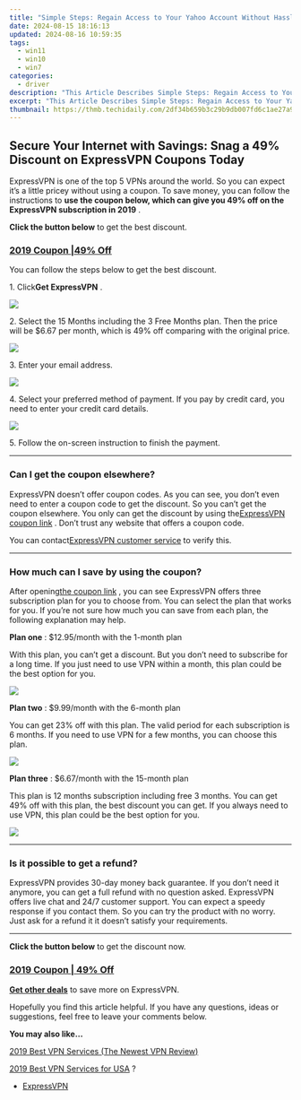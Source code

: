 ```yaml
---
title: "Simple Steps: Regain Access to Your Yahoo Account Without Hassle"
date: 2024-08-15 18:16:13
updated: 2024-08-16 10:59:35
tags:
  - win11
  - win10
  - win7
categories:
  - driver
description: "This Article Describes Simple Steps: Regain Access to Your Yahoo Account Without Hassle"
excerpt: "This Article Describes Simple Steps: Regain Access to Your Yahoo Account Without Hassle"
thumbnail: https://thmb.techidaily.com/2df34b659b3c29b9db007fd6c1ae27a91d6916d58493c3cf7366c1e2985a1403.jpg
---
```


## Secure Your Internet with Savings: Snag a 49% Discount on ExpressVPN Coupons Today

ExpressVPN is one of the top 5 VPNs around the world. So you can expect it’s a little pricey without using a coupon. To save money, you can follow the instructions to **use the coupon below, which can give you 49% off on the ExpressVPN subscription in 2019** .

**Click the button below**  to get the best discount.

### [2019 Coupon |49% Off](https://tools.techidaily.com/drivereasy/download/)

[](https://www.expressvpn.com/order) You can follow the steps below to get the best discount.  

 1\. Click**Get ExpressVPN** .

![](https://images.drivereasy.com/wp-content/uploads/2019/03/image-741.png)

 2\. Select the 15 Months including the 3 Free Months plan. Then the price will be $6.67 per month, which is 49% off comparing with the original price.

![](https://images.drivereasy.com/wp-content/uploads/2019/02/image-25.png)

3\. Enter your email address.

![](https://images.drivereasy.com/wp-content/uploads/2019/02/image-26.png)

 4\. Select your preferred method of payment. If you pay by credit card, you need to enter your credit card details.

![](https://images.drivereasy.com/wp-content/uploads/2019/02/image-27.png)

 5\. Follow the on-screen instruction to finish the payment.  

---

### **Can I get the coupon elsewhere?**

 ExpressVPN doesn’t offer coupon codes. As you can see, you don’t even need to enter a coupon code to get the discount. So you can’t get the coupon elsewhere. You only can get the discount by using the[ExpressVPN coupon link](https://www.expressvpn.com/order) . Don’t trust any website that offers a coupon code.  

 You can contact[ExpressVPN customer service](https://www.expressvpn.com/support/) to verify this.  

---

### **How much can I save by using the coupon?**

 After opening[the coupon link](https://www.expressvpn.com/order) , you can see ExpressVPN offers three subscription plan for you to choose from. You can select the plan that works for you. If you’re not sure how much you can save from each plan, the following explanation may help.  

**Plan one** : $12.95/month with the 1-month plan  

 With this plan, you can’t get a discount. But you don’t need to subscribe for a long time. If you just need to use VPN within a month, this plan could be the best option for you.

![](https://images.drivereasy.com/wp-content/uploads/2019/02/image-28.png)

**Plan two** : $9.99/month with the 6-month plan  

 You can get 23% off with this plan. The valid period for each subscription is 6 months. If you need to use VPN for a few months, you can choose this plan.

![](https://images.drivereasy.com/wp-content/uploads/2019/02/image-29.png)

**Plan three** : $6.67/month with the 15-month plan  

 This plan is 12 months subscription including free 3 months. You can get 49% off with this plan, the best discount you can get. If you always need to use VPN, this plan could be the best option for you.

![](https://images.drivereasy.com/wp-content/uploads/2019/02/image-30.png)

---

### **Is it possible to get a refund?**

 ExpressVPN provides 30-day money back guarantee. If you don’t need it anymore, you can get a full refund with no question asked. ExpressVPN offers live chat and 24/7 customer support. You can expect a speedy response if you contact them. So you can try the product with no worry. Just ask for a refund it it doesn’t satisfy your requirements.

---

**Click the button below** to get the discount now.  

### [2019 Coupon | 49% Off](https://tools.techidaily.com/drivereasy/download/)

**[Get other deals](https://tools.techidaily.com/drivereasy/download/)**  to save more on ExpressVPN.

 Hopefully you find this article helpful. If you have any questions, ideas or suggestions, feel free to leave your comments below.

**You may also like…**

[2019 Best VPN Services (The Newest VPN Review)](https://tools.techidaily.com/drivereasy/download/)

[2019 Best VPN Services for USA](https://tools.techidaily.com/drivereasy/download/) ?  

* [ExpressVPN](https://tools.techidaily.com/drivereasy/download/)

<ins class="adsbygoogle"
     style="display:block"
     data-ad-format="autorelaxed"
     data-ad-client="ca-pub-7571918770474297"
     data-ad-slot="1223367746"></ins>



<ins class="adsbygoogle"
     style="display:block"
     data-ad-client="ca-pub-7571918770474297"
     data-ad-slot="8358498916"
     data-ad-format="auto"
     data-full-width-responsive="true"></ins>
